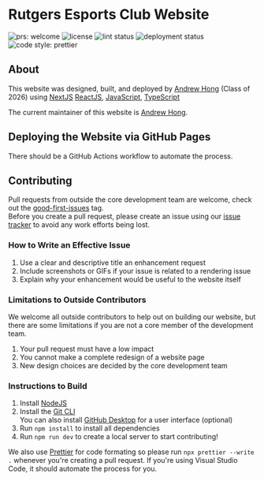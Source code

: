 # Rutgers Esports Club Website

<img src="https://img.shields.io/badge/PRs-welcome-brightgreen.svg" alt="prs: welcome"> <img src="https://img.shields.io/github/license/rutgersesports/rutgersesports.club" alt="license"/> <img src="https://img.shields.io/github/actions/workflow/status/rutgersesports/rutgersesports.club/prettier.yml?label=lint status" alt="lint status"/> <img src="https://img.shields.io/github/deployments/rutgersesports/rutgersesports.club/github-pages?label=deployment%20status" alt="deployment status"> <img src="https://img.shields.io/badge/code_style-prettier-ff69b4.svg" alt="code style: prettier"/>

## About

This website was designed, built, and deployed by
[Andrew Hong](https://github.com/novialriptide) (Class of 2026) using [NextJS](https://nextjs.org/)
[ReactJS](https://reactjs.org/), [JavaScript](https://www.javascript.com/), [TypeScript](https://www.typescriptlang.org/)

The current maintainer of this website is
[Andrew Hong](https://github.com/novialriptide).

## Deploying the Website via GitHub Pages

There should be a GitHub Actions workflow to automate the process.

## Contributing

Pull requests from outside the core development team are welcome, check out the
[good-first-issues](https://github.com/rutgersesports/rutgersesports.club/labels/good%20first%20issue)
tag.\
Before you create a pull request, please create an issue using our
[issue tracker](https://github.com/rutgersesports/rutgersesports.club/issues)
to avoid any work efforts being lost.

### How to Write an Effective Issue

1. Use a clear and descriptive title an enhancement request
2. Include screenshots or GIFs if your issue is related to a rendering issue
3. Explain why your enhancement would be useful to the website itself

### Limitations to Outside Contributors

We welcome all outside contributors to help out on building our website, but there are
some limitations if you are not a core member of the development team.

1. Your pull request must have a low impact
2. You cannot make a complete redesign of a website page
3. New design choices are decided by the core development team

### Instructions to Build

1. Install [NodeJS](https://nodejs.org)
2. Install the [Git CLI](https://git-scm.com/downloads)\
   You can also install [GitHub Desktop](https://desktop.github.com/) for a user interface
   (optional)
3. Run `npm install` to install all dependencies
4. Run `npm run dev` to create a local server to start contributing!

We also use [Prettier](https://prettier.io/) for code formating so
please run `npx prettier --write .` whenever you're creating
a pull request. If you're using Visual Studio Code, it should
automate the process for you.
